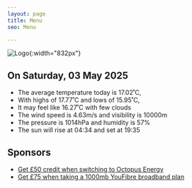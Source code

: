 ```yaml
---
layout: page
title: Menu
seo: Menu

---
```


![Logo](/images/logo.jpg){:width="832px"}

<!-- weather_marker starts -->
## On Saturday, 03 May 2025

- The average temperature today is 17.02˚C,
- With highs of 17.77˚C and lows of 15.95˚C,
- It may feel like 16.27˚C with few clouds
- The wind speed is 4.63m/s and visibility is 10000m
- The pressure is 1014hPa and humidity is 57%
- The sun will rise at 04:34 and set at 19:35

<!-- weather_marker ends -->

## Sponsors

- [Get £50 credit when switching to Octopus Energy](https://bit.ly/3oD1nnS)
- [Get £75 when taking a 1000mb YouFibre broadband plan](https://aklam.io/91zWhU?)
